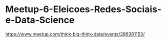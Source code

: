 # Meetup-6-Eleicoes-Redes-Sociais-e-Data-Science
https://www.meetup.com/think-big-think-data/events/286361153/
